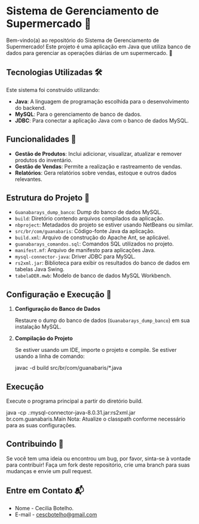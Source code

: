 # Sistema de Gerenciamento de Supermercado 🛒

Bem-vindo(a) ao repositório do Sistema de Gerenciamento de Supermercado! Este projeto é uma aplicação em Java que utiliza banco de dados para gerenciar as operações diárias de um supermercado. 🏪

## Tecnologias Utilizadas 🛠️

Este sistema foi construído utilizando:

- **Java**: A linguagem de programação escolhida para o desenvolvimento do backend.
- **MySQL**: Para o gerenciamento de banco de dados.
- **JDBC**: Para conectar a aplicação Java com o banco de dados MySQL.

## Funcionalidades 🌟

- **Gestão de Produtos**: Inclui adicionar, visualizar, atualizar e remover produtos do inventário.
- **Gestão de Vendas**: Permite a realização e rastreamento de vendas.
- **Relatórios**: Gera relatórios sobre vendas, estoque e outros dados relevantes.

## Estrutura do Projeto 📂

- `Guanabarays_dump_banco`: Dump do banco de dados MySQL.
- `build`: Diretório contendo arquivos compilados da aplicação.
- `nbproject`: Metadados do projeto se estiver usando NetBeans ou similar.
- `src/br/com/guanabaris`: Código-fonte Java da aplicação.
- `build.xml`: Arquivo de construção do Apache Ant, se aplicável.
- `guanabarays_comandos.sql`: Comandos SQL utilizados no projeto.
- `manifest.mf`: Arquivo de manifesto para aplicações Java.
- `mysql-connector-java`: Driver JDBC para MySQL.
- `rs2xml.jar`: Biblioteca para exibir os resultados do banco de dados em tabelas Java Swing.
- `tabelaDER.mwb`: Modelo de banco de dados MySQL Workbench.

## Configuração e Execução 🚀

1. **Configuração do Banco de Dados**

   Restaure o dump do banco de dados (`Guanabarays_dump_banco`) em sua instalação MySQL.

2. **Compilação do Projeto**

   Se estiver usando um IDE, importe o projeto e compile. Se estiver usando a linha de comando:

   javac -d build src/br/com/guanabaris/*.java


## Execução

Execute o programa principal a partir do diretório build.

java -cp .:mysql-connector-java-8.0.31.jar:rs2xml.jar br.com.guanabaris.Main
Nota: Atualize o classpath conforme necessário para as suas configurações.

## Contribuindo 🤝
Se você tem uma ideia ou encontrou um bug, por favor, sinta-se à vontade para contribuir! Faça um fork deste repositório, crie uma branch para suas mudanças e envie um pull request.

## Entre em Contato 📬

- Nome - Cecilia Botelho.
- E-mail - cescbotelho@gmail.com

